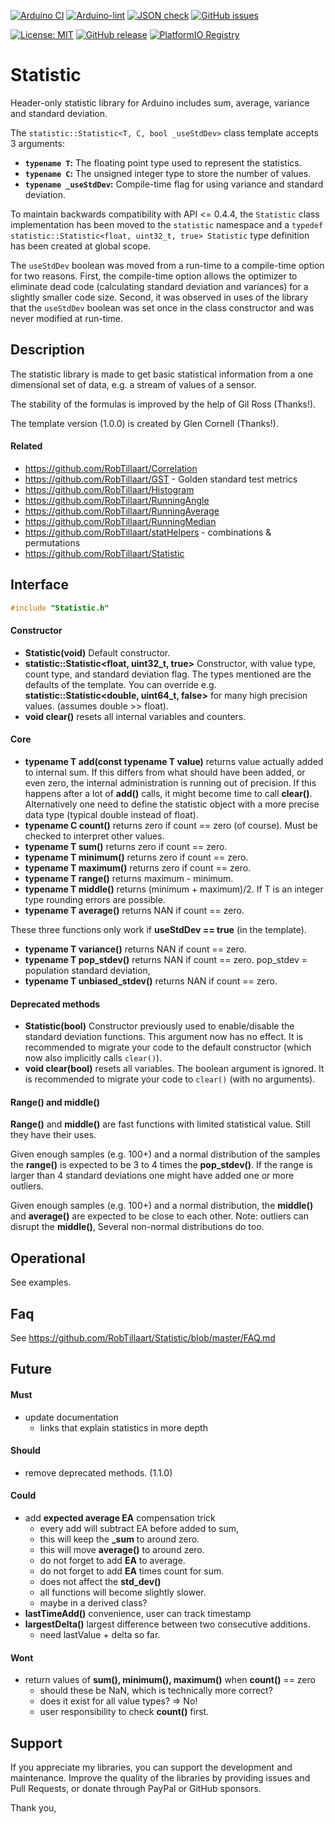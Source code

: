 
[![Arduino CI](https://github.com/RobTillaart/Statistic/workflows/Arduino%20CI/badge.svg)](https://github.com/marketplace/actions/arduino_ci)
[![Arduino-lint](https://github.com/RobTillaart/Statistic/actions/workflows/arduino-lint.yml/badge.svg)](https://github.com/RobTillaart/Statistic/actions/workflows/arduino-lint.yml)
[![JSON check](https://github.com/RobTillaart/Statistic/actions/workflows/jsoncheck.yml/badge.svg)](https://github.com/RobTillaart/Statistic/actions/workflows/jsoncheck.yml)
[![GitHub issues](https://img.shields.io/github/issues/RobTillaart/Statistic.svg)](https://github.com/RobTillaart/Statistic/issues)

[![License: MIT](https://img.shields.io/badge/license-MIT-green.svg)](https://github.com/RobTillaart/Statistic/blob/master/LICENSE)
[![GitHub release](https://img.shields.io/github/release/RobTillaart/Statistic.svg?maxAge=3600)](https://github.com/RobTillaart/Statistic/releases)
[![PlatformIO Registry](https://badges.registry.platformio.org/packages/robtillaart/library/Statistic.svg)](https://registry.platformio.org/libraries/robtillaart/Statistic)


# Statistic

Header-only statistic library for Arduino includes sum, average, variance and standard deviation.

The `statistic::Statistic<T, C, bool _useStdDev>` class template accepts 3 arguments:

* **`typename T`:** The floating point type used to represent the statistics.
* **`typename C`:** The unsigned integer type to store the number of values.
* **`typename _useStdDev`:** Compile-time flag for using variance and standard deviation.

To maintain backwards compatibility with API <= 0.4.4, the `Statistic`
class implementation has been moved to the `statistic` namespace and a
`typedef statistic::Statistic<float, uint32_t, true> Statistic` type
definition has been created at global scope.

The `useStdDev` boolean was moved from a run-time to a compile-time
option for two reasons.  First, the compile-time option allows the
optimizer to eliminate dead code (calculating standard deviation and
variances) for a slightly smaller code size.  Second, it was observed
in uses of the library that the `useStdDev` boolean was set once in
the class constructor and was never modified at run-time.


## Description

The statistic library is made to get basic statistical information from a 
one dimensional set of data, e.g. a stream of values of a sensor.

The stability of the formulas is improved by the help of Gil Ross (Thanks!).

The template version (1.0.0) is created by Glen Cornell  (Thanks!).


#### Related

- https://github.com/RobTillaart/Correlation
- https://github.com/RobTillaart/GST - Golden standard test metrics
- https://github.com/RobTillaart/Histogram
- https://github.com/RobTillaart/RunningAngle
- https://github.com/RobTillaart/RunningAverage
- https://github.com/RobTillaart/RunningMedian
- https://github.com/RobTillaart/statHelpers - combinations & permutations
- https://github.com/RobTillaart/Statistic


## Interface

```cpp
#include "Statistic.h"
```

#### Constructor

- **Statistic(void)** Default constructor.
- **statistic::Statistic<float, uint32_t, true>** Constructor, with value type, count type, and standard deviation flag.
The types mentioned are the defaults of the template. 
You can override e.g. **statistic::Statistic<double, uint64_t, false>** for many high precision values. 
(assumes double >> float).
- **void clear()** resets all internal variables and counters.


#### Core

- **typename T add(const typename T value)** returns value actually added to internal sum.
If this differs from what should have been added, or even zero, the internal administration is running out of precision.
If this happens after a lot of **add()** calls, it might become time to call **clear()**.
Alternatively one need to define the statistic object with a more precise data type (typical double instead of float).
- **typename C count()**    returns zero if count == zero (of course). Must be checked to interpret other values.
- **typename T sum()**      returns zero if count == zero.
- **typename T minimum()**  returns zero if count == zero.
- **typename T maximum()**  returns zero if count == zero.
- **typename T range()**    returns maximum - minimum. 
- **typename T middle()**   returns (minimum + maximum)/2. If T is an integer type rounding errors are possible.
- **typename T average()**  returns NAN if count == zero.

These three functions only work if **useStdDev == true** (in the template).

- **typename T variance()**      returns NAN if count == zero.
- **typename T pop_stdev()**     returns NAN if count == zero.
pop_stdev = population standard deviation, 
- **typename T unbiased_stdev()** returns NAN if count == zero.


#### Deprecated methods

- **Statistic(bool)** Constructor previously used to enable/disable the standard deviation functions. 
This argument now has no effect.  It is recommended to migrate your code to the default constructor 
(which now also implicitly calls `clear()`).
- **void clear(bool)** resets all variables.  The boolean argument is ignored. 
It is recommended to migrate your code to `clear()` (with no arguments).


#### Range() and middle()

**Range()** and **middle()** are fast functions with limited statistical value. 
Still they have their uses.

Given enough samples (e.g. 100+) and a normal distribution of the samples the **range()** is expected 
to be 3 to 4 times the **pop_stdev()**. 
If the range is larger than 4 standard deviations one might have added one or more outliers.

Given enough samples (e.g. 100+) and a normal distribution, the **middle()** and **average()** are 
expected to be close to each other.
Note: outliers can disrupt the **middle()**, Several non-normal distributions do too.


## Operational

See examples.


## Faq

See https://github.com/RobTillaart/Statistic/blob/master/FAQ.md


## Future

#### Must

- update documentation
  - links that explain statistics in more depth

#### Should

- remove deprecated methods. (1.1.0)

#### Could

- add **expected average EA** compensation trick
  - every add will subtract EA before added to sum, 
  - this will keep the **\_sum** to around zero.
  - this will move **average()** to around zero.
  - do not forget to add **EA** to average.
  - do not forget to add **EA** times count for sum.
  - does not affect the **std_dev()**
  - all functions will become slightly slower.
  - maybe in a derived class?
- **lastTimeAdd()** convenience, user can track timestamp
- **largestDelta()** largest difference between two consecutive additions.
  - need lastValue + delta so far.

#### Wont

- return values of **sum(), minimum(), maximum()** when **count()** == zero
  - should these be NaN, which is technically more correct?
  - does it exist for all value types? => No!
  - user responsibility to check **count()** first.


## Support

If you appreciate my libraries, you can support the development and maintenance.
Improve the quality of the libraries by providing issues and Pull Requests, or
donate through PayPal or GitHub sponsors.

Thank you,

